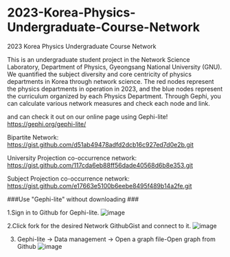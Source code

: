 # 2023-Korea-Physics-Undergraduate-Course-Network
2023 Korea Physics Undergraduate Course Network

This is an undergraduate student project in the Network Science Laboratory, Department of Physics, Gyeongsang National University (GNU). We quantified the subject diversity and core centricity of physics departments in Korea through network science. The red nodes represent the physics departments in operation in 2023, and the blue nodes represent the curriculum organized by each Physics Department. 
Through Gephi, you can calculate various network measures and check each node and link.


and can check it out on our online page using Gephi-lite! https://gephi.org/gephi-lite/

Bipartite Network: https://gist.github.com/d51ab49478adfd2dcb16c927ed7d0e2b.git

University Projection co-occurrence network: https://gist.github.com/117cda6eb88ff56dade40568d6b8e353.git

Subject Projection co-occurrence network: https://gist.github.com/e17663e5100b6eebe8495f489b14a2fe.git



###Use "Gephi-lite" without downloading ###


1.Sign in to Github for Gephi-lite.
![image](https://github.com/Gahyoun/2023-Korea-Physics-Undergraduate-Course-Network/assets/142715643/6b7ae928-b07d-4f51-81bd-f8d5191a49e0)

2.Click fork for the desired Network GithubGist and connect to it.
![image](https://github.com/Gahyoun/2023-Korea-Physics-Undergraduate-Course-Network/assets/142715643/caa13e16-1d83-4780-a674-37a35e920668)

3. Gephi-lite → Data management → Open a graph file-Open graph from Github
![image](https://github.com/Gahyoun/2023-Korea-Physics-Undergraduate-Course-Network/assets/142715643/c0d9a8f4-f2c2-4d46-bb26-352c694b4ae5)
